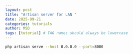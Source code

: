 ```yaml
---
layout: post
title: "Artisan server for LAN "
date: 2025-09-21
categories: tutorials
author: MSD
tags: [tutorial] # TAG names should always be lowercase
---
```



```bash
php artisan serve --host 0.0.0.0 --port=8000
```